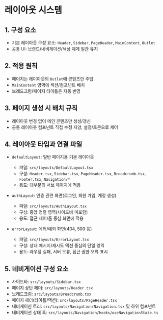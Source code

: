 # 레이아웃 시스템


## 1. 구성 요소

- 기본 레이아웃 구성 요소: `Header`, `Sidebar`, `PageHeader`, `MainContent`, `Outlet`
- 공통 UI: 브랜드/네비게이션/색상 체계 일관 유지


## 2. 적용 원칙

- 페이지는 레이아웃의 `Outlet`에 콘텐츠만 주입
- `MainContent` 영역에 섹션/컴포넌트 배치
- 브레드크럼/페이지 타이틀은 자동 반영


## 3. 페이지 생성 시 배치 규칙

- 레이아웃 변경 없이 메인 콘텐츠만 생성/갱신
- 공통 레이아웃 컴포넌트 직접 수정 지양, 설정/토큰으로 제어


## 4. 레이아웃 타입과 연결 파일

- `defaultLayout`: 일반 페이지용 기본 레이아웃
  - 파일: `src/layouts/DefaultLayout.tsx`
  - 구성: `Header.tsx`, `Sidebar.tsx`, `PageHeader.tsx`, `Breadcrumb.tsx`, `Footer.tsx`, `Navigation/*`
  - 용도: 대부분의 서브 페이지에 적용

- `authLayout`: 인증 관련 화면(로그인, 회원 가입, 계정 생성)
  - 파일: `src/layouts/AuthLayout.tsx`
  - 구성: 중앙 정렬 영역(사이드바 미포함)
  - 용도: 접근 제어/폼 중심 화면에 적용

- `errorLayout`: 에러/예외 화면(404, 500 등)
  - 파일: `src/layouts/ErrorLayout.tsx`
  - 구성: 상태 메시지/재시도 액션 중심의 단일 영역
  - 용도: 라우팅 실패, 서버 오류, 접근 권한 오류 표시


## 5. 네비게이션 구성 요소

- 사이드바: `src/layouts/Sidebar.tsx`
- 페이지 상단 헤더: `src/layouts/Header.tsx`
- 브레드크럼: `src/layouts/Breadcrumb.tsx`
- 페이지 헤더(타이틀/액션): `src/layouts/PageHeader.tsx`
- 내비게이션 트리: `src/layouts/Navigation/Navigation.tsx` 및 하위 컴포넌트
- 내비게이션 상태 훅: `src/layouts/Navigation/hooks/useNavigationState.ts`
